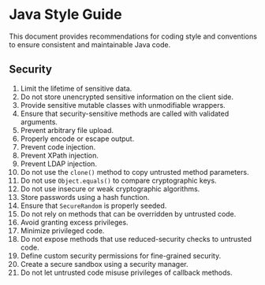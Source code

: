 # Java Style Guide

This document provides recommendations for coding style and conventions to ensure consistent and maintainable Java code.

## Security

1. Limit the lifetime of sensitive data.
2. Do not store unencrypted sensitive information on the client side.
3. Provide sensitive mutable classes with unmodifiable wrappers.
4. Ensure that security-sensitive methods are called with validated arguments.
5. Prevent arbitrary file upload.
6. Properly encode or escape output.
7. Prevent code injection.
8. Prevent XPath injection.
9. Prevent LDAP injection.
10. Do not use the `clone()` method to copy untrusted method parameters.
11. Do not use `Object.equals()` to compare cryptographic keys.
12. Do not use insecure or weak cryptographic algorithms.
13. Store passwords using a hash function.
14. Ensure that `SecureRandom` is properly seeded.
15. Do not rely on methods that can be overridden by untrusted code.
16. Avoid granting excess privileges.
17. Minimize privileged code.
18. Do not expose methods that use reduced-security checks to untrusted code.
19. Define custom security permissions for fine-grained security.
20. Create a secure sandbox using a security manager.
21. Do not let untrusted code misuse privileges of callback methods.
